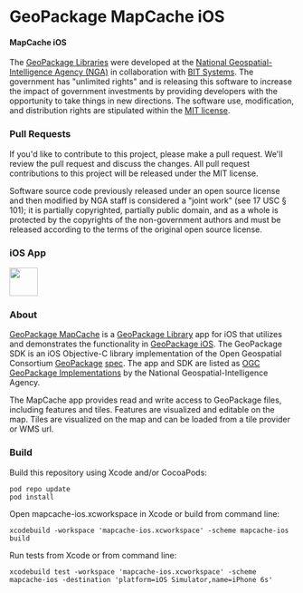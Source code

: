 # GeoPackage MapCache iOS

#### MapCache iOS ####

The [GeoPackage Libraries](http://ngageoint.github.io/GeoPackage/) were developed at the [National Geospatial-Intelligence Agency (NGA)](http://www.nga.mil/) in collaboration with [BIT Systems](http://www.bit-sys.com/). The government has "unlimited rights" and is releasing this software to increase the impact of government investments by providing developers with the opportunity to take things in new directions. The software use, modification, and distribution rights are stipulated within the [MIT license](http://choosealicense.com/licenses/mit/).


### Pull Requests ###
If you'd like to contribute to this project, please make a pull request. We'll review the pull request and discuss the changes. All pull request contributions to this project will be released under the MIT license.

Software source code previously released under an open source license and then modified by NGA staff is considered a "joint work" (see 17 USC § 101); it is partially copyrighted, partially public domain, and as a whole is protected by the copyrights of the non-government authors and must be released according to the terms of the original open source license.

### iOS App ###

<a href='https://apps.apple.com/us/app/mapcache-by-nga/id1477252454'>
    <img src="https://github.com/ngageoint/GeoPackage/raw/master/docs/images/Download_on_the_App_Store_Badge_US-UK_RGB_blk_092917.svg" height=50>
</a>

### About ###

[GeoPackage MapCache](http://ngageoint.github.io/geopackage-mapcache-ios/) is a [GeoPackage Library](http://ngageoint.github.io/GeoPackage/) app for iOS that utilizes and demonstrates the functionality in [GeoPackage iOS](https://github.com/ngageoint/geopackage-ios).  The GeoPackage SDK is an iOS Objective-C library implementation of the Open Geospatial Consortium [GeoPackage](http://www.geopackage.org/) [spec](http://www.geopackage.org/spec/). The app and SDK are listed as [OGC GeoPackage Implementations](http://www.geopackage.org/#implementations_nga) by the National Geospatial-Intelligence Agency.


The MapCache app provides read and write access to GeoPackage files, including features and tiles. Features are visualized and editable on the map. Tiles are visualized on the map and can be loaded from a tile provider or WMS url.

### Build ###

Build this repository using Xcode and/or CocoaPods:

    pod repo update
    pod install

Open mapcache-ios.xcworkspace in Xcode or build from command line:

    xcodebuild -workspace 'mapcache-ios.xcworkspace' -scheme mapcache-ios build

Run tests from Xcode or from command line:

    xcodebuild test -workspace 'mapcache-ios.xcworkspace' -scheme mapcache-ios -destination 'platform=iOS Simulator,name=iPhone 6s'
